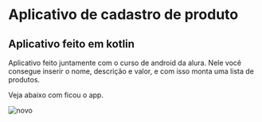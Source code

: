 <h1>Aplicativo de cadastro de produto</h1>

<h2>Aplicativo feito em kotlin</h2>

<p>Aplicativo feito juntamente com o curso de android da alura. Nele você consegue inserir o nome, descrição e valor, e com isso monta uma lista de produtos.</p>

<p>Veja abaixo com ficou o app.</p>

![novo](https://github.com/PedrokiDev/cadastro-produto/assets/58268366/60f54ed4-6964-4cae-9871-d608b15619f8)
